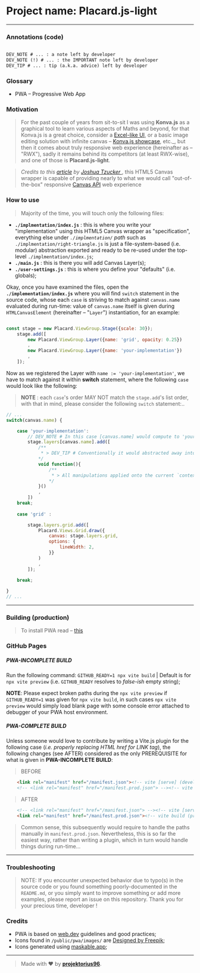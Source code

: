 # Project name: **Placard.js-light**

---

### Annotations (code)

```diff

DEV_NOTE # ... : a note left by developer
DEV_NOTE (!) # ... : the IMPORTANT note left by developer
DEV_TIP # ... : tip (a.k.a. advice) left by developer

```

### Glossary

- PWA – Progressive Web App

### Motivation

> For the past couple of years from sit-to-sit I was using **Konva.js** as a graphical tool to learn various aspects of Maths and beyond, for that Konva.js is a great choice, consider a [Excel-like UI](https://youtube.com/playlist?list=PL7JUsQnnxGCsfxAjqhqPzBYHxk2o4u2bo&si=F-IaKSHgk79XAXw_), or a basic image editing solution with infinite canvas – [Konva.js showcase](https://konvajs.org/docs/sandbox/index.html), etc._, but then it comes about truly responsive web experience (hereinafter as – "RWX"), sadly it remains behind its competitors (at least RWX-wise), and one of those is **Placard.js-light**.

> _Credits to this [article](https://joshuatz.com/posts/2022/canvas-hit-detection-methods/) by [Joshua Tzucker ](https://www.linkedin.com/in/joshuatzucker/)_, this HTML5 Canvas wrapper is capable of providing nearly to what we would call "out-of-the-box" responsive [Canvas API](https://html.spec.whatwg.org/multipage/canvas.html) web experience

### How to use

> Majority of the time, you will touch only the following files:

- **`./implmentation/index.js`** : this is where you write your "implementation" using this HTML5 Canvas wrapper as "specification", everything else under _`./implmentation/` path_ such as `./implmentation/right-triangle.js` is just a file-system-based (i.e. modular) abstraction exported and ready to be re-used under the top-level `./implmentation/index.js`;
- **`./main.js`** : this is there you will add Canvas Layer(s);
- **`./user-settings.js`** : this is where you define your "defaults" (i.e. globals);

Okay, once you have examined the files, open the **`./implementation/index.js`** where you will find `switch` statement in the source code, whose each `case` is striving to match against `canvas.name` evaluated during run-time: value of `canvas.name` itself is given during `HTMLCanvasElement` (hereinafter – "`Layer`") instantiation, for an example:

```js

const stage = new Placard.ViewGroup.Stage({scale: 30});
    stage.add([
        new Placard.ViewGroup.Layer({name: 'grid', opacity: 0.25})
        ,
        new Placard.ViewGroup.Layer({name: 'your-implementation'})
        ,
    ]);

```

Now as we registered the Layer with `name := 'your-implementation'`, we have to match against it within **switch** statement, where the following `case` would look like the following:

> **NOTE** : each `case`'s order MAY NOT match the `stage.add`'s list order, with that in mind, please consider the following `switch` statement:..

```js
// ...
switch(canvas.name) {

    case 'your-implementation':
        // DEV_NOTE # In this case [canvas.name] would compute to 'your-implementation' during run-time:
        stage.layers[canvas.name].add([
            /** 
             * > DEV_TIP # Conventionally it would abstracted away into its own logic under `./implementation/<implementation-name.js>`, for an example `./implementation/right-triangle.js`, otherwise we can simply use `void function` to contain such logic as follows:.. 
            */
            void function(){
                /**
                 * > All manipulations applied onto the current `context` goes here between curly braces of this void function... 
                */
            }()
            ,
        ])
    break;
    
    case 'grid' :

        stage.layers.grid.add([
            Placard.Views.Grid.draw({
                canvas: stage.layers.grid, 
                options: {
                    lineWidth: 2,
                }}
            )
            ,
        ]);
    
    break;

}
// ...
```

---

### Building (production)

> To install PWA read – [this](https://web.dev/learn/pwa/installation)

### GitHub Pages

##### PWA-INCOMPLETE BUILD

Run the following command: `GITHUB_READY=1 npx vite build` | Default is for `npx vite preview` (i.e. `GITHUB_READY` resolves to _false-ish_ empty string); 

**NOTE**: Please expect broken paths during the `npx vite preview` if `GITHUB_READY=1` was given for `npx vite build`, in such cases `npx vite preview` would simply load blank page with some console error attached to debugger of your PWA host environment.

##### PWA-COMPLETE BUILD

Unless someone would love to contribute by writing a Vite.js plugin for the following case (_i.e. properly replacing HTML href for LINK tag_), the following changes (see AFTER) considered as the only PREREQUISITE for what is given in **PWA-INCOMPLETE BUILD**:

> BEFORE

```html
    <link rel="manifest" href="/manifest.json"><!-- vite [serve] (development) -->
    <!-- <link rel="manifest" href="/manifest.prod.json"> --><!-- vite build (production) -->
```

> AFTER

```html
    <!-- <link rel="manifest" href="/manifest.json"> --><!-- vite [serve] (development) -->
    <link rel="manifest" href="/manifest.prod.json"><!-- vite build (production) -->
```

> Common sense, this subsequently would require to handle the paths manually in `manifest.prod.json`. Nevertheless, this is so far the easiest way, rather than writing a plugin, which in turn would handle things during run-time...

---

### Troubleshooting

> NOTE: If you encounter unexpected behavior due to typo(s) in the source code or you found something poorly-documented in the `README.md`, or you simply want to improve something or add more examples, please report an issue on this repository. Thank you for your precious time, developer !

### Credits

- PWA is based on [web.dev](https://web.dev/learn/pwa) guidelines and good practices;
- Icons found in `/public/pwa/images/` are [Designed by Freepik](https://www.freepik.com/icon/android_6424298#fromView=search&page=1&position=27&uuid=b1e6241a-d535-4fc9-ba15-95748332be6a);
- Icons generated using [maskable.app](https://maskable.app/editor);

---

> Made with ♥ by [**projektorius96**](https://github.com/projektorius96).